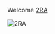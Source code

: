 Welcome [2RA](https://github.com/partnersinbahamas/2RA)

![2RA](https://github.com/partnersinbahamas/2RA/assets/109176687/42073826-99c7-4dbe-b475-5f24c163d31b)
